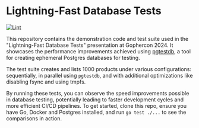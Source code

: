 # Lightning-Fast Database Tests

[![Lint](https://github.com/hallabro/lightning-fast-database-tests/actions/workflows/lint.yaml/badge.svg)](https://github.com/hallabro/lightning-fast-database-tests/actions/workflows/lint.yaml)

This repository contains the demonstration code and test suite used in the "Lightning-Fast Database Tests" 
presentation  at Gophercon 2024. It showcases the performance improvements achieved using [pgtestdb](https://github.com/peterldowns/pgtestdb),
a tool for creating ephemeral Postgres databases for testing.

The test suite creates and lists 1000 products under various configurations: sequentially, in parallel
using `pgtestdb`, and with additional optimizations like disabling fsync and using tmpfs.

By running these tests, you can observe the speed improvements possible in database testing, potentially leading to
faster development cycles and more efficient CI/CD pipelines. To get started, clone this repo, ensure you have Go,
Docker and Postgres installed, and run `go test ./...` to see the comparisons in action.